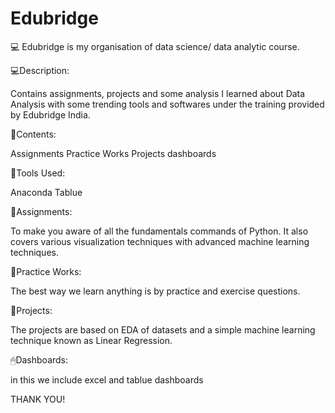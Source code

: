 # Edubridge

💻 Edubridge is my organisation of data science/ data analytic course.


💻Description:

Contains assignments, projects and some analysis I learned about Data Analysis with some trending tools and softwares under the training provided by Edubridge India.

👀Contents:

Assignments
Practice Works
Projects
dashboards

🔑Tools Used:

Anaconda
Tablue

🎲Assignments:

To make you aware of all the fundamentals commands of Python. It also covers various visualization techniques with advanced machine learning techniques.


🎯Practice Works:

The best way we learn anything is by practice and exercise questions. 



🧿Projects:

The projects are based on EDA of datasets and a simple machine learning technique known as Linear Regression.


🖱Dashboards:

in this we include excel and tablue dashboards


THANK YOU!
